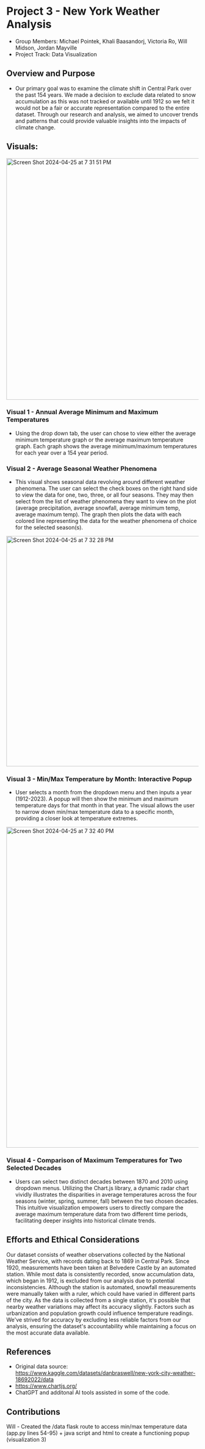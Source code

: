#  Project 3 - New York Weather Analysis
- Group Members: Michael Pointek, Khali Baasandorj, Victoria Ro, Will Midson, Jordan Mayville
- Project Track: Data Visualization
## Overview and Purpose
- Our primary goal was to examine the climate shift in Central Park over the past 154 years. We made a decision to exclude data related to snow accumulation as this was not tracked or available until 1912 so we felt it would not be a fair or accurate representation compared to the entire dataset. Through our research and analysis, we aimed to uncover trends and patterns that could provide valuable insights into the impacts of climate change. 
## Visuals: 
<img width="631" alt="Screen Shot 2024-04-25 at 7 31 51 PM" src="https://github.com/michaelpointek/project3/assets/57199813/af99290a-d797-48b0-b582-9f8c5807e5ea">

### Visual 1 - Annual Average Minimum and Maximum Temperatures
 - Using the drop down tab, the user can chose to view either the average minimum temperature graph or the average maximum temperature graph. Each graph shows the average minimum/maximum temperatures for each year over a 154 year period. 
 
### Visual 2 - Average Seasonal Weather Phenomena 
 - This visual shows seasonal data revolving around different weather phenomena. The user can select the check boxes on the right hand side to view the data for one, two, three, or all four seasons. They may then select from the list of weather phenomena they want to view on the plot (average precipitation, average snowfall, average minimum temp, average maximum temp). The graph then plots the data with each colored line representing the data for the weather phenomena of choice for the selected season(s). 

<img width="602" alt="Screen Shot 2024-04-25 at 7 32 28 PM" src="https://github.com/michaelpointek/project3/assets/57199813/bc2b0d45-9e84-41de-9cbf-fe08a1b74c34">

### Visual 3 - Min/Max Temperature by Month: Interactive Popup
 - User selects a month from the dropdown menu and then inputs a year (1912-2023). A popup will then show the minimum and maximum temperature days for that month in that year. The visual allows the user to narrow down min/max temperature data to a specific month, providing a closer look at temperature extremes. 

<img width="838" alt="Screen Shot 2024-04-25 at 7 32 40 PM" src="https://github.com/michaelpointek/project3/assets/57199813/6235a3af-cd37-4cdf-96f7-7c39a144b1e2">

### Visual 4 - Comparison of Maximum Temperatures for Two Selected Decades
 - Users can select two distinct decades between 1870 and 2010 using dropdown menus. Utilizing the Chart.js library, a dynamic radar chart vividly illustrates the disparities in average temperatures across the four seasons (winter, spring, summer, fall) between the two chosen decades. This intuitive visualization empowers users to directly compare the average maximum temperature data from two different time periods, facilitating deeper insights into historical climate trends. 

## Efforts and Ethical Considerations 
Our dataset consists of weather observations collected by the National Weather Service, with records dating back to 1869 in Central Park. Since 1920, measurements have been taken at Belvedere Castle by an automated station. While most data is consistently recorded, snow accumulation data, which began in 1912, is excluded from our analysis due to potential inconsistencies. Although the station is automated, snowfall measurements were manually taken with a ruler, which could have varied in different parts of the city. As the data is collected from a single station, it's possible that nearby weather variations may affect its accuracy slightly. Factors such as urbanization and population growth could influence temperature readings. We've strived for accuracy by excluding less reliable factors from our analysis, ensuring the dataset's accountability while maintaining a focus on the most accurate data available.

## References 
- Original data source: https://www.kaggle.com/datasets/danbraswell/new-york-city-weather-18692022/data
- https://www.chartjs.org/
- ChatGPT and additonal AI tools assisted in some of the code.

## Contributions
Will - Created the /data flask route to access min/max temperature data (app.py lines 54-95) + java script and html to create a functioning popup (visualization 3)
